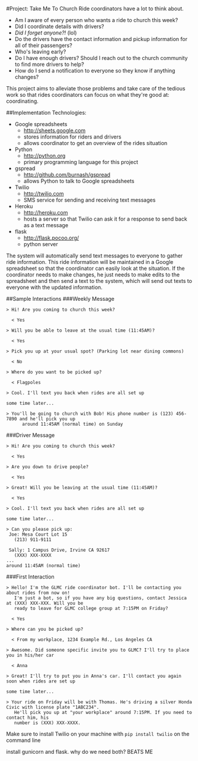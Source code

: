 #Project: Take Me To Church
Ride coordinators have a lot to think about.
* Am I aware of every person who wants a ride to church this week? 
* Did I coordinate details with drivers? 
* _Did I forget anyone?!_ (lol)  
* Do the drivers have the contact information and pickup information for all of their passengers?
* Who's leaving early? 
* Do I have enough drivers? Should I reach out to the church community to find more drivers to help? 
* How do I send a notification to everyone so they know if anything changes? 

This project aims to alleviate those problems and take care of the tedious work so that rides coordinators can focus on what they're good at: coordinating.

##Implementation
Technologies:
* Google spreadsheets 
  * http://sheets.google.com
  * stores information for riders and drivers
  * allows coordinator to get an overview of the rides situation
* Python
  * http://python.org
  * primary programming language for this project
* gspread 
  * http://github.com/burnash/gspread
  * allows Python to talk to Google spreadsheets
* Twilio 
  * http://twilio.com
  * SMS service for sending and receiving text messages
* Heroku 
  * http://heroku.com
  * hosts a server so that Twilio can ask it for a response to send back as a text message
* flask
  * http://flask.pocoo.org/
  * python server

The system will automatically send text messages to everyone to gather ride information. This ride information will be maintained in a Google spreadsheet so that the coordinator can easily look at the situation. If the coordinator needs to make changes, he just needs to make edits to the spreadsheet and then send a text to the system, which will send out texts to everyone with the updated information.

##Sample Interactions
###Weekly Message
```
> Hi! Are you coming to church this week?

  < Yes

> Will you be able to leave at the usual time (11:45AM)?

  < Yes

> Pick you up at your usual spot? (Parking lot near dining commons)

  < No

> Where do you want to be picked up?

  < Flagpoles

> Cool. I'll text you back when rides are all set up

some time later...

> You'll be going to church with Bob! His phone number is (123) 456-7890 and he'll pick you up 
      around 11:45AM (normal time) on Sunday
```

###Driver Message
```
> Hi! Are you coming to church this week?

  < Yes

> Are you down to drive people?

  < Yes

> Great! Will you be leaving at the usual time (11:45AM)?

  < Yes

> Cool. I'll text you back when rides are all set up

some time later...

> Can you please pick up:
 Joe: Mesa Court Lot 15 
   (213) 911-9111
   
 Sally: 1 Campus Drive, Irvine CA 92617
   (XXX) XXX-XXXX
...
around 11:45AM (normal time)
```

###First Interaction
```
> Hello! I'm the GLMC ride coordinator bot. I'll be contacting you about rides from now on! 
   I'm just a bot, so if you have any big questions, contact Jessica at (XXX) XXX-XXX. Will you be 
   ready to leave for GLMC college group at 7:15PM on Friday?

  < Yes

> Where can you be picked up?

  < From my workplace, 1234 Example Rd., Los Angeles CA

> Awesome. Did someone specific invite you to GLMC? I'll try to place you in his/her car

  < Anna

> Great! I'll try to put you in Anna's car. I'll contact you again soon when rides are set up

some time later...

> Your ride on Friday will be with Thomas. He's driving a silver Honda Civic with license plate "1ABC234". 
   He'll pick you up at "your workplace" around 7:15PM. If you need to contact him, his 
   number is (XXX) XXX-XXXX.
```




Make sure to install Twilio on your machine with
`pip install twilio`
on the command line

install gunicorn and flask. why do we need both? BEATS ME
